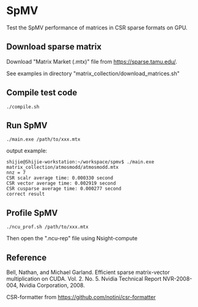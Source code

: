 # SpMV
Test the SpMV performance of matrices in CSR sparse formats on GPU.

## Download sparse matrix
Download "Matrix Market (.mtx)" file from https://sparse.tamu.edu/. 

See examples in directory "matrix_collection/download_matrices.sh"

## Compile test code
```shell
./compile.sh
```

## Run SpMV
```shell
./main.exe /path/to/xxx.mtx
```
output example:
```shell
shijie@Shijie-workstation:~/workspace/spmv$ ./main.exe matrix_collection/atmosmodd/atmosmodd.mtx 
nnz = 7
CSR scalr average time: 0.000330 second
CSR vector average time: 0.002919 second
CSR cusparse average time: 0.000277 second
correct result
```

## Profile SpMV
```shell
./ncu_prof.sh /path/to/xxx.mtx
```
Then open the ".ncu-rep" file using Nsight-compute

## Reference
Bell, Nathan, and Michael Garland. Efficient sparse matrix-vector multiplication on CUDA. Vol. 2. No. 5. Nvidia Technical Report NVR-2008-004, Nvidia Corporation, 2008.

CSR-formatter from https://github.com/notini/csr-formatter
